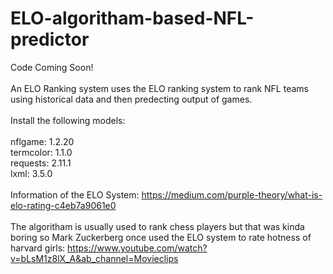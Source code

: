 # ELO-algoritham-based-NFL-predictor

Code Coming Soon!
<br><br>
An ELO Ranking system uses the ELO ranking system to rank NFL teams using historical data and then predecting output of games.
<br><br>
Install the following models: 
<br><br>
nflgame: 1.2.20<br>
termcolor: 1.1.0<br>
requests: 2.11.1<br>
lxml: 3.5.0
<br><br>
Information of the ELO System: https://medium.com/purple-theory/what-is-elo-rating-c4eb7a9061e0
<br><br>
The algoritham is usually used to rank chess players but that was kinda boring so Mark Zuckerberg once used the ELO system to rate hotness of harvard girls: https://www.youtube.com/watch?v=bLsM1z8lX_A&ab_channel=Movieclips
